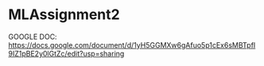 # MLAssignment2
GOOGLE DOC: https://docs.google.com/document/d/1yH5GGMXw6gAfuo5p1cEx6sMBTpfI9IZ1pBE2y0lGtZc/edit?usp=sharing
